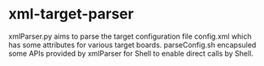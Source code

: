 # xml-target-parser
xmlParser.py aims to parse the target configuration file config.xml which has some attributes for various target boards. parseConfig.sh encapsuled some APIs provided by xmlParser for Shell to enable direct calls by Shell.
